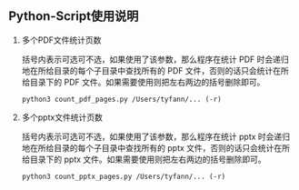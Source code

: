 ## Python-Script使用说明

1. 多个PDF文件统计页数

   括号内表示可选可不选，如果使用了该参数，那么程序在统计 PDF 时会递归地在所给目录的每个子目录中查找所有的 PDF 文件，否则的话只会统计在所给目录下的 PDF 文件。如果需要使用则把左右两边的括号删除即可。

   ```shell
   python3 count_pdf_pages.py /Users/tyfann/... (-r)
   ```

2. 多个pptx文件统计页数

   括号内表示可选可不选，如果使用了该参数，那么程序在统计 pptx 时会递归地在所给目录的每个子目录中查找所有的 pptx 文件，否则的话只会统计在所给目录下的 pptx 文件。如果需要使用则把左右两边的括号删除即可。

   ```shell
   python3 count_pptx_pages.py /Users/tyfann/... (-r)
   ```

   

